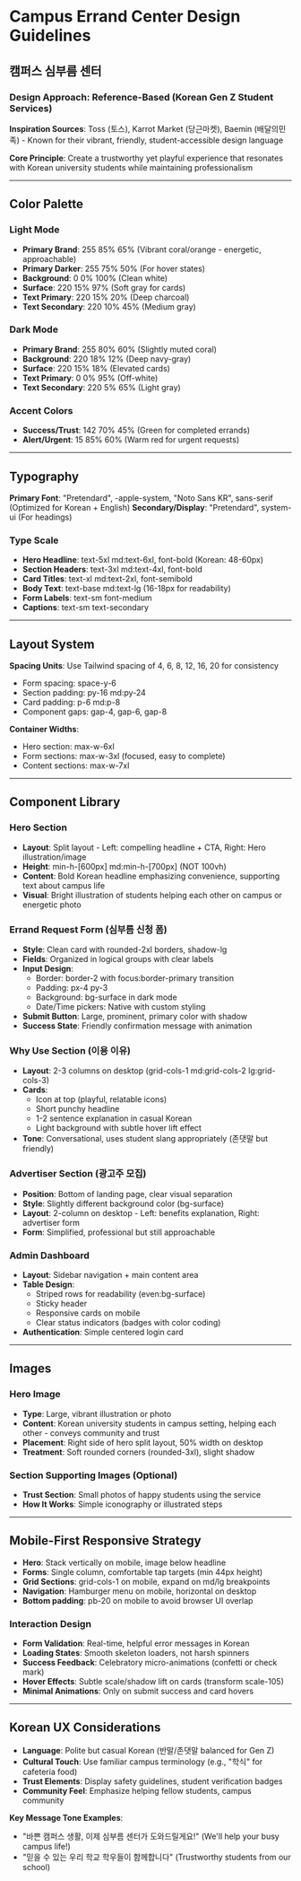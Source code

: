 # Campus Errand Center Design Guidelines
## 캠퍼스 심부름 센터

### Design Approach: Reference-Based (Korean Gen Z Student Services)
**Inspiration Sources**: Toss (토스), Karrot Market (당근마켓), Baemin (배달의민족) - Known for their vibrant, friendly, student-accessible design language

**Core Principle**: Create a trustworthy yet playful experience that resonates with Korean university students while maintaining professionalism

---

## Color Palette

### Light Mode
- **Primary Brand**: 255 85% 65% (Vibrant coral/orange - energetic, approachable)
- **Primary Darker**: 255 75% 50% (For hover states)
- **Background**: 0 0% 100% (Clean white)
- **Surface**: 220 15% 97% (Soft gray for cards)
- **Text Primary**: 220 15% 20% (Deep charcoal)
- **Text Secondary**: 220 10% 45% (Medium gray)

### Dark Mode
- **Primary Brand**: 255 80% 60% (Slightly muted coral)
- **Background**: 220 18% 12% (Deep navy-gray)
- **Surface**: 220 15% 18% (Elevated cards)
- **Text Primary**: 0 0% 95% (Off-white)
- **Text Secondary**: 220 5% 65% (Light gray)

### Accent Colors
- **Success/Trust**: 142 70% 45% (Green for completed errands)
- **Alert/Urgent**: 15 85% 60% (Warm red for urgent requests)

---

## Typography

**Primary Font**: "Pretendard", -apple-system, "Noto Sans KR", sans-serif (Optimized for Korean + English)
**Secondary/Display**: "Pretendard", system-ui (For headings)

### Type Scale
- **Hero Headline**: text-5xl md:text-6xl, font-bold (Korean: 48-60px)
- **Section Headers**: text-3xl md:text-4xl, font-bold
- **Card Titles**: text-xl md:text-2xl, font-semibold
- **Body Text**: text-base md:text-lg (16-18px for readability)
- **Form Labels**: text-sm font-medium
- **Captions**: text-sm text-secondary

---

## Layout System

**Spacing Units**: Use Tailwind spacing of 4, 6, 8, 12, 16, 20 for consistency
- Form spacing: space-y-6
- Section padding: py-16 md:py-24
- Card padding: p-6 md:p-8
- Component gaps: gap-4, gap-6, gap-8

**Container Widths**:
- Hero section: max-w-6xl
- Form sections: max-w-3xl (focused, easy to complete)
- Content sections: max-w-7xl

---

## Component Library

### Hero Section
- **Layout**: Split layout - Left: compelling headline + CTA, Right: Hero illustration/image
- **Height**: min-h-[600px] md:min-h-[700px] (NOT 100vh)
- **Content**: Bold Korean headline emphasizing convenience, supporting text about campus life
- **Visual**: Bright illustration of students helping each other on campus or energetic photo

### Errand Request Form (심부름 신청 폼)
- **Style**: Clean card with rounded-2xl borders, shadow-lg
- **Fields**: Organized in logical groups with clear labels
- **Input Design**: 
  - Border: border-2 with focus:border-primary transition
  - Padding: px-4 py-3
  - Background: bg-surface in dark mode
  - Date/Time pickers: Native with custom styling
- **Submit Button**: Large, prominent, primary color with shadow
- **Success State**: Friendly confirmation message with animation

### Why Use Section (이용 이유)
- **Layout**: 2-3 columns on desktop (grid-cols-1 md:grid-cols-2 lg:grid-cols-3)
- **Cards**: 
  - Icon at top (playful, relatable icons)
  - Short punchy headline
  - 1-2 sentence explanation in casual Korean
  - Light background with subtle hover lift effect
- **Tone**: Conversational, uses student slang appropriately (존댓말 but friendly)

### Advertiser Section (광고주 모집)
- **Position**: Bottom of landing page, clear visual separation
- **Style**: Slightly different background color (bg-surface)
- **Layout**: 2-column on desktop - Left: benefits explanation, Right: advertiser form
- **Form**: Simplified, professional but still approachable

### Admin Dashboard
- **Layout**: Sidebar navigation + main content area
- **Table Design**: 
  - Striped rows for readability (even:bg-surface)
  - Sticky header
  - Responsive cards on mobile
  - Clear status indicators (badges with color coding)
- **Authentication**: Simple centered login card

---

## Images

### Hero Image
- **Type**: Large, vibrant illustration or photo
- **Content**: Korean university students in campus setting, helping each other - conveys community and trust
- **Placement**: Right side of hero split layout, 50% width on desktop
- **Treatment**: Soft rounded corners (rounded-3xl), slight shadow

### Section Supporting Images (Optional)
- **Trust Section**: Small photos of happy students using the service
- **How It Works**: Simple iconography or illustrated steps

---

## Mobile-First Responsive Strategy

- **Hero**: Stack vertically on mobile, image below headline
- **Forms**: Single column, comfortable tap targets (min 44px height)
- **Grid Sections**: grid-cols-1 on mobile, expand on md/lg breakpoints
- **Navigation**: Hamburger menu on mobile, horizontal on desktop
- **Bottom padding**: pb-20 on mobile to avoid browser UI overlap

### Interaction Design
- **Form Validation**: Real-time, helpful error messages in Korean
- **Loading States**: Smooth skeleton loaders, not harsh spinners
- **Success Feedback**: Celebratory micro-animations (confetti or check mark)
- **Hover Effects**: Subtle scale/shadow lift on cards (transform scale-105)
- **Minimal Animations**: Only on submit success and card hovers

---

## Korean UX Considerations

- **Language**: Polite but casual Korean (반말/존댓말 balanced for Gen Z)
- **Cultural Touch**: Use familiar campus terminology (e.g., "학식" for cafeteria food)
- **Trust Elements**: Display safety guidelines, student verification badges
- **Community Feel**: Emphasize helping fellow students, campus community

**Key Message Tone Examples**:
- "바쁜 캠퍼스 생활, 이제 심부름 센터가 도와드릴게요!" (We'll help your busy campus life!)
- "믿을 수 있는 우리 학교 학우들이 함께합니다" (Trustworthy students from our school)